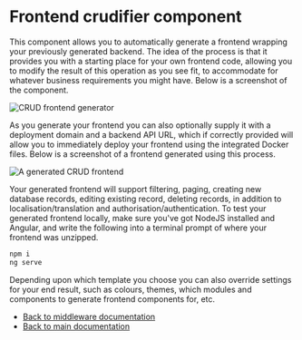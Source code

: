 
# Frontend crudifier component

This component allows you to automatically generate a frontend wrapping your previously generated backend.
The idea of the process is that it provides you with a starting place for your own frontend code, allowing
you to modify the result of this operation as you see fit, to accommodate for whatever business requirements
you might have. Below is a screenshot of the component.

![CRUD frontend generator](https://raw.githubusercontent.com/polterguy/polterguy.github.io/master/images/crud-frontend.jpg)

As you generate your frontend you can also optionally supply it with a deployment domain and a backend
API URL, which if correctly provided will allow you to immediately deploy your frontend using the integrated
Docker files. Below is a screenshot of a frontend generated using this process.

![A generated CRUD frontend](https://raw.githubusercontent.com/polterguy/polterguy.github.io/master/images/sakila.jpg)

Your generated frontend will support filtering, paging, creating new database records, editing existing
record, deleting records, in addition to localisation/translation and authorisation/authentication. To test
your generated frontend locally, make sure you've got NodeJS installed and Angular, and write the following
into a terminal prompt of where your frontend was unzipped.

```bash
npm i
ng serve
```

Depending upon which template you choose you can also override settings for your end result, such as colours, themes,
which modules and components to generate frontend components for, etc.

* [Back to middleware documentation](/documentation/magic/)
* [Back to main documentation](/documentation/)
